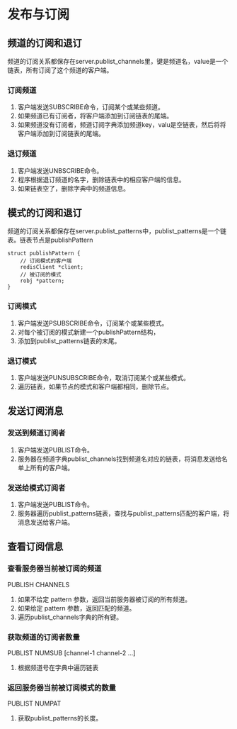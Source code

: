 # 发布与订阅

## 频道的订阅和退订
频道的订阅关系都保存在server.publist_channels里，键是频道名，value是一个链表，所有订阅了这个频道的客户端。

### 订阅频道
1. 客户端发送SUBSCRIBE命令，订阅某个或某些频道。
2. 如果频道已有订阅者，将客户端添加到订阅链表的尾端。
3. 如果频道没有订阅者，频道订阅字典添加频道key，valu是空链表，然后将将客户端添加到订阅链表的尾端。

### 退订频道
1. 客户端发送UNBSCRIBE命令。
2. 程序根据退订频道的名字，删除链表中的相应客户端的信息。
3. 如果链表空了，删除字典中的频道信息。

## 模式的订阅和退订
频道的订阅关系都保存在server.publist_patterns中，publist_patterns是一个链表。链表节点是publishPattern

```
struct publishPattern {
    // 订阅模式的客户端
    redisClient *client;
    // 被订阅的模式
    robj *pattern;
}
```

### 订阅模式
1. 客户端发送PSUBSCRIBE命令，订阅某个或某些模式。
2. 对每个被订阅的模式新建一个publishPattern结构，
3. 添加到publist_patterns链表的末尾。

### 退订模式
1. 客户端发送PUNSUBSCRIBE命令，取消订阅某个或某些模式。
2. 遍历链表，如果节点的模式和客户端都相同，删除节点。

## 发送订阅消息

### 发送到频道订阅者
1. 客户端发送PUBLIST命令。
2. 服务器在频道字典publist_channels找到频道名对应的链表，将消息发送给名单上所有的客户端。

### 发送给模式订阅者
1. 客户端发送PUBLIST命令。
2. 服务器遍历publist_patterns链表，查找与publist_patterns匹配的客户端，将消息发送给客户端。

## 查看订阅信息

### 查看服务器当前被订阅的频道
PUBLISH CHANNELS <PATTRTN>
1. 如果不给定 pattern 参数，返回当前服务器被订阅的所有频道。
2. 如果给定 pattern 参数，返回匹配的频道。
3. 遍历publist_channels字典的所有键。

### 获取频道的订阅者数量
PUBLIST NUMSUB [channel-1 channel-2 ...]
1. 根据频道号在字典中遍历链表

### 返回服务器当前被订阅模式的数量
PUBLIST NUMPAT
1. 获取publist_patterns的长度。